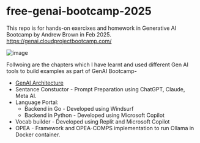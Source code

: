 # free-genai-bootcamp-2025

This repo is for hands-on exercixes and homework in Generative AI Bootcamp by Andrew Brown in Feb 2025.
https://genai.cloudprojectbootcamp.com/

![image](https://github.com/user-attachments/assets/eab778d8-8e46-4ae3-8f66-3a74e5476ff4)

Follwoing are the chapters which I have learnt and used different Gen AI tools to build examples as part of GenAI Bootcamp-

- [GenAI Architecture]([https://github.com/hunterr007/psharma-free-genai-bootcomp-2025/tree/fe11f5a779c56a4497938701e0a6f306d5c4f190/genai-architecting])
- Sentance Constuctor - Prompt Preparation using ChatGPT, Claude, Meta AI.
- Language Portal:
  - Backend in Go - Developed using Windsurf
  - Backend in Python - Developed using Microsoft Copilot
- Vocab builder - Developed using Replit and Microsoft Copilot
- OPEA - Framework and OPEA-COMPS implementation to run Ollama in Docker container.

